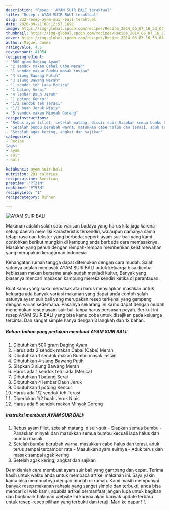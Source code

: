 ```yaml
---
description: "Resep : AYAM SUIR BALI teraktual"
title: "Resep : AYAM SUIR BALI teraktual"
slug: 832-resep-ayam-suir-bali-teraktual
date: 2020-09-21T08:12:57.169Z
image: https://img-global.cpcdn.com/recipes/Recipe_2014_06_07_16_53_04_216_5e9f0b_original_20130920_091417/751x532cq70/ayam-suir-bali-foto-resep-utama.jpg
thumbnail: https://img-global.cpcdn.com/recipes/Recipe_2014_06_07_16_53_04_216_5e9f0b_original_20130920_091417/751x532cq70/ayam-suir-bali-foto-resep-utama.jpg
cover: https://img-global.cpcdn.com/recipes/Recipe_2014_06_07_16_53_04_216_5e9f0b_original_20130920_091417/751x532cq70/ayam-suir-bali-foto-resep-utama.jpg
author: Miguel James
ratingvalue: 4.6
reviewcount: 41954
recipeingredient:
- "500 gram Daging Ayam"
- "2 sendok makan Cabai Cabe Merah"
- "1 sendok makan Bumbu masak instan"
- "4 siung Bawang Putih"
- "3 siung Bawang Merah"
- "1 sendok teh Lada Merica"
- "1 batang Serai"
- "4 lembar Daun Jeruk"
- "1 potong Kencur"
- "1/2 sendok teh Terasi"
- "1/2 buah Jeruk Nipis"
- "5 sendok makan Minyak Goreng"
recipeinstructions:
- "Rebus ayam fillet, setelah matang, disuir-suir Siapkan semua bumbu Panaskan minyak dan masukkan semua bumbu kecuali lada halus dan bumbu masak"
- "Setelah bumbu berubah warna, masukkan cabe halus dan terasi, aduk terus sampai tercampur rata Masukkan ayam suirnya Aduk terus dan masak sampai agak kering"
- "Setelah agak kering, angkat dan sajikan"
categories:
- Recipe
tags:
- ayam
- suir
- bali

katakunci: ayam suir bali 
nutrition: 291 calories
recipecuisine: American
preptime: "PT21M"
cooktime: "PT55M"
recipeyield: "1"
recipecategory: Dinner

---
```



![AYAM SUIR BALI](https://img-global.cpcdn.com/recipes/Recipe_2014_06_07_16_53_04_216_5e9f0b_original_20130920_091417/751x532cq70/ayam-suir-bali-foto-resep-utama.jpg)

Makanan adalah salah satu warisan budaya yang harus kita jaga karena setiap daerah memiliki karasteristik tersendiri, walaupun namanya sama tetapi rasa dan tekstur yang berbeda, seperti ayam suir bali yang kami contohkan berikut mungkin di kampung anda berbeda cara memasaknya. Masakan yang penuh dengan rempah-rempah memberikan keistimewahan yang merupakan keragaman Indonesia

Kehangatan rumah tangga dapat ditemukan dengan cara mudah. Salah satunya adalah memasak AYAM SUIR BALI untuk keluarga bisa dicoba. kebiasaan makan bersama anak sudah menjadi kultur, Banyak yang biasanya mencari masakan kampung mereka sendiri ketika di perantauan.



Buat kamu yang suka memasak atau harus menyiapkan masakan untuk keluarga ada banyak variasi makanan yang dapat anda contoh salah satunya ayam suir bali yang merupakan resep terkenal yang gampang dengan varian sederhana. Pasalnya sekarang ini kamu dapat dengan mudah menemukan resep ayam suir bali tanpa harus bersusah payah.
Berikut ini resep AYAM SUIR BALI yang bisa kamu coba untuk disajikan pada keluarga tercinta. Dan sangat simple hanya dengan 3 langkah dan 12 bahan.


<!--inarticleads1-->

##### Bahan-bahan yang perlukan membuat AYAM SUIR BALI:

1. Dibutuhkan 500 gram Daging Ayam
1. Harus ada 2 sendok makan Cabai (Cabe) Merah
1. Dibutuhkan 1 sendok makan Bumbu masak instan
1. Dibutuhkan 4 siung Bawang Putih
1. Siapkan 3 siung Bawang Merah
1. Harus ada 1 sendok teh Lada (Merica)
1. Dibutuhkan 1 batang Serai
1. Dibutuhkan 4 lembar Daun Jeruk
1. Dibutuhkan 1 potong Kencur
1. Harus ada 1/2 sendok teh Terasi
1. Diperlukan 1/2 buah Jeruk Nipis
1. Harus ada 5 sendok makan Minyak Goreng




<!--inarticleads2-->

##### Instruksi membuat  AYAM SUIR BALI:

1. Rebus ayam fillet, setelah matang, disuir-suir - Siapkan semua bumbu - Panaskan minyak dan masukkan semua bumbu kecuali lada halus dan bumbu masak
1. Setelah bumbu berubah warna, masukkan cabe halus dan terasi, aduk terus sampai tercampur rata - Masukkan ayam suirnya - Aduk terus dan masak sampai agak kering
1. Setelah agak kering, angkat dan sajikan




Demikianlah cara membuat ayam suir bali yang gampang dan cepat. Terima kasih untuk waktu anda untuk membaca artikel makanan ini. Saya yakin kamu bisa membuatnya dengan mudah di rumah. Kami masih mempunyai banyak resep makanan rahasia yang sangat simple dan terbukti, anda bisa mencari di web kami, apabila artikel bermanfaat jangan lupa untuk bagikan dan bookmark halaman website ini karena akan banyak update terbaru untuk resep-resep pilihan yang terbukti dan teruji. Mari ke dapur !!!. 
